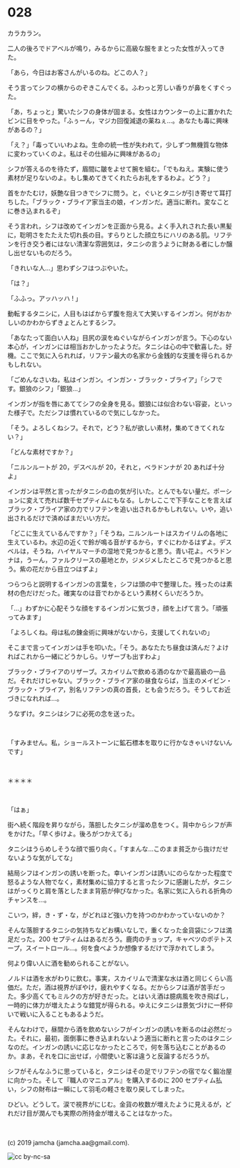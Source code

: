 

# 028

カラカラン。

二人の後ろでドアベルが鳴り，みるからに高級な服をまとった女性が入ってきた。

「あら，今日はお客さんがいるのね。どこの人？」

そう言ってシフの横からのぞきこんでくる。ふわっと芳しい香りが鼻をくすぐった。

「あ，ちょっと」驚いたシフの身体が固まる。女性はカウンターの上に置かれたビンに目をやった。「ふぅーん，マジカ回復減退の薬ねぇ…。あなたも毒に興味があるの？」

「え？」「毒っていいわよね。生命の統一性が失われて，少しずつ無機質な物体に変わっていくのよ。私はその仕組みに興味があるの」

シフが答えるのを待たず，眉間に皺をよせて腕を組む。「でもねえ。実験に使う素材が足りないのよ。もし集めてきてくれたらお礼をするわよ。どう？」

首をかたむけ，妖艶な目つきでシフに問う。と，ぐいとタニシが引き寄せて耳打ちした。「ブラック・ブライア家当主の娘，インガンだ。適当に断れ。変なことに巻き込まれるぞ」

そう言われ，シフは改めてインガンを正面から見る。よく手入れされた長い黒髪に，聡明さをたたえた切れ長の目。すらりとした顔立ちにハリのある肌。リフテンを行き交う者にはない清潔な雰囲気は，タニシの言うように財ある者にしか醸し出せないものだろう。

「きれいな人…」思わずシフはつぶやいた。

「は？」

「ふふっ。アッハッハ ! 」

動転するタニシに，人目もはばからず腹を抱えて大笑いするインガン。何がおかしいのかわからずきょとんとするシフ。

「あなたって面白い人ね」目尻の涙をぬぐいながらインガンが言う。下心のない本心が，インガンには相当おかしかったようだ。タニシは心の中で歓喜した。好機。ここで気に入られれば，リフテン最大の名家から金銭的な支援を得られるかもしれない。

「ごめんなさいね，私はインガン。インガン・ブラック・ブライア」「シフです。銀狼のシフ」「銀狼…」

インガンが指を唇にあててシフの全身を見る。銀狼には似合わない容姿，といった様子で。ただシフは慣れているので気にしなかった。

「そう。よろしくねシフ。それで，どう？私が欲しい素材，集めてきてくれない？」

「どんな素材ですか？」

「ニルンルートが 20，デスベルが 20，それと，ベラドンナが 20 あれば十分よ」

インガンは平然と言ったがタニシの血の気が引いた。とんでもない量だ。ポーションに変えて売れば数千セプティムにもなる。しかしここで下手なことを言えばブラック・ブライア家の力でリフテンを追い出されるかもしれない。いや，追い出されるだけで済めばまだいい方だ。

「どこに生えているんですか？」「そうね，ニルンルートはスカイリムの各地に生えているわ。水辺の近くで鈴が鳴る音がするから，すぐにわかるはずよ。デスベルは，そうね，ハイヤルマーチの湿地で見つかると思う。青い花よ。ベラドンナは，うーん，ファルクリースの墓地とか，ジメジメしたところで見つかると思う。紫の花だから目立つはずよ」

つらつらと説明するインガンの言葉を，シフは頭の中で整理した。残ったのは素材の色だけだった。確実なのは音でわかるという素材くらいだろうか。

「…」わずかに心配そうな顔をするインガンに気づき，顔を上げて言う。「頑張ってみます」

「よろしくね。母は私の錬金術に興味がないから，支援してくれないの」

そこまで言ってインガンは手を叩いた。「そう。あなたたち昼食は済んだ？よければこれから一緒にどうかしら。リザーブも出すわよ」

ブラック・ブライアのリザーブ。スカイリムで飲める酒のなかで最高級の一品だ。それだけじゃない。ブラック・ブライア家の昼食ならば，当主のメイビン・ブラック・ブライア，別名リフテンの真の首長，とも会うだろう。そうしてお近づきになれれば…。

うなずけ。タニシはシフに必死の念を送った。

<br>

「すみません。私，ショールストーンに鉱石標本を取りに行かなきゃいけないんです」

<br>

＊＊＊＊

<br>

「はぁ」

街へ続く階段を昇りながら，落胆したタニシが溜め息をつく。背中からシフが声をかけた。「早く歩けよ。後ろがつかえてる」

タニシはうらめしそうな顔で振り向く。「すまんな…このまま貧乏から抜けだせないような気がしてな」

結局シフはインガンの誘いを断った。幸いインガンは誘いにのらなかった程度で怒るような人物でなく，素材集めに協力すると言ったシフに感謝したが，タニシはがっくりと肩を落としたまま背筋が伸びなかった。名家に気に入られる折角のチャンスを…。

こいつ，絆，き・ず・な，がどれほど強い力を持つのかわかっていないのか？

そんな落胆するタニシの気持ちなどお構いなしで，重くなった金貨袋にシフは満足だった。200 セプティムはあるだろう。鹿肉のチョップ，キャベツのポテトスープ，スイートロール…。何を食べようか想像するだけで浮かれてしまう。

何より偉い人に酒を勧められることがない。

ノルドは酒を水がわりに飲む。事実，スカイリムで清潔な水は酒と同じくらい高価だ。ただ，酒は視界がぼやけ，疲れやすくなる。だからシフは酒が苦手だった。多少高くてもミルクの方が好きだった。とはいえ酒は臆病風を吹き飛ばし，一時的に体力が増えたような錯覚が得られる。ゆえにタニシは景気づけに一杯仰いで戦いに入ることもあるようだ。

そんなわけで，昼間から酒を飲めないシフがインガンの誘いを断るのは必然だった。それに，最初，面倒事に巻き込まれないよう適当に断れと言ったのはタニシなのだ。インガンの誘いに応じなかったところで，何を落ち込むことがあるのか。まあ，それを口に出せば，小間使いと客は違うと反論するだろうが。

シフがそんなふうに思っていると，タニシはその足でリフテンの宿でなく鍛冶屋に向かった。そして『職人のマニュアル』を購入するのに 200 セプティム払い，シフの財布は一瞬にして羽毛の軽さを取り戻してしまった。

ひどい。どうして。涙で視界がにじむ。金貨の枚数が増えたように見えるが，どれだけ目が潤んでも実際の所持金が増えることはなかった。

<br>
<br>
(c) 2019 jamcha (jamcha.aa@gmail.com).

![cc by-nc-sa](https://i.creativecommons.org/l/by-nc-sa/4.0/88x31.png)

